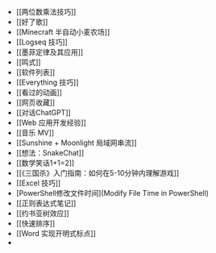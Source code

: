 - [[两位数乘法技巧]]
- [[好了歌]]
- [[Minecraft 半自动小麦农场]]
- [[Logseq 技巧]]
- [[墨菲定律及其应用]]
- [[鸣式]]
- [[软件列表]]
- [[Everything 技巧]]
- [[看过的动画]]
- [[网页收藏]]
- [[对话ChatGPT]]
- [[Web 应用开发经验]]
- [[音乐 MV]]
- [[Sunshine + Moonlight 局域网串流]]
- [[想法：SnakeChat]]
- [[数学笑话1+1=2]]
- [[《三国杀》入门指南：如何在5-10分钟内理解游戏]]
- [[Excel 技巧]]
- [PowerShell修改文件时间](Modify File Time in PowerShell)
- [[正则表达式笔记]]
- [[约书亚树效应]]
- [[快速排序]]
- [[Word 实现开明式标点]]
-